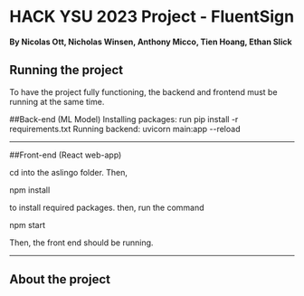 # HACK YSU 2023 Project - FluentSign
**By Nicolas Ott, Nicholas Winsen, Anthony Micco, Tien Hoang, Ethan Slick**

## Running the project

To have the project fully functioning, the backend and frontend must be running at the same time.

##Back-end (ML Model)
Installing packages: 
run pip install -r requirements.txt
Running backend:
uvicorn main:app --reload
__________________________________________________________________________
##Front-end (React web-app)

cd into the aslingo folder.
Then,

npm install 

to install required packages.
then, run the command

npm start

Then, the front end should be running.
_________________________________________________________________________





## About the project




